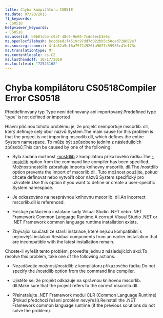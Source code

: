 ```yaml
---
title: Chyba kompilátoru CS0518
ms.date: 07/20/2015
f1_keywords:
- CS0518
helpviewer_keywords:
- CS0518
ms.assetid: b0b61cbb-c9a7-48c9-9e60-7cdd5ecb3e6c
ms.openlocfilehash: bccdeed1f4519c97dd7d022bb5c50ced728682e7
ms.sourcegitcommit: 4f4a32a5c16a75724920fa9627c59985c41e173c
ms.translationtype: MT
ms.contentlocale: cs-CZ
ms.lasthandoff: 10/17/2019
ms.locfileid: "72523168"
---
```

# <a name="compiler-error-cs0518"></a><span data-ttu-id="2a22d-102">Chyba kompilátoru CS0518</span><span class="sxs-lookup"><span data-stu-id="2a22d-102">Compiler Error CS0518</span></span>
<span data-ttu-id="2a22d-103">Předdefinovaný typ Type není definovaný ani importovaný.</span><span class="sxs-lookup"><span data-stu-id="2a22d-103">Predefined type 'type' is not defined or imported</span></span>  
  
 <span data-ttu-id="2a22d-104">Hlavní příčinou tohoto problému je, že projekt neimportuje mscorlib. dll, který definuje celý obor názvů System.</span><span class="sxs-lookup"><span data-stu-id="2a22d-104">The main cause for this problem is that the project is not importing mscorlib.dll, which defines the entire System namespace.</span></span> <span data-ttu-id="2a22d-105">To může být způsobeno jedním z následujících způsobů:</span><span class="sxs-lookup"><span data-stu-id="2a22d-105">This can be caused by one of the following:</span></span>  
  
- <span data-ttu-id="2a22d-106">Byla zadána možnost [-nostdlib](../compiler-options/nostdlib-compiler-option.md) z kompilátoru příkazového řádku.</span><span class="sxs-lookup"><span data-stu-id="2a22d-106">The [-nostdlib](../compiler-options/nostdlib-compiler-option.md) option from the command line compiler has been specified.</span></span> <span data-ttu-id="2a22d-107">Možnost/nostdlib zabraňuje importu knihovny mscorlib. dll.</span><span class="sxs-lookup"><span data-stu-id="2a22d-107">The /nostdlib option prevents the import of mscorlib.dll.</span></span> <span data-ttu-id="2a22d-108">Tuto možnost použijte, pokud chcete definovat nebo vytvořit obor názvů System specifický pro uživatele.</span><span class="sxs-lookup"><span data-stu-id="2a22d-108">Use this option if you want to define or create a user-specific System namespace.</span></span>  
  
- <span data-ttu-id="2a22d-109">Je odkazováno na nesprávnou knihovnu mscorlib. dll.</span><span class="sxs-lookup"><span data-stu-id="2a22d-109">An incorrect mscorlib.dll is referenced.</span></span>  
  
- <span data-ttu-id="2a22d-110">Existuje poškozená instalace sady Visual Studio .NET nebo .NET Framework Common Language Runtime.</span><span class="sxs-lookup"><span data-stu-id="2a22d-110">A corrupt Visual Studio .NET or .NET Framework common language runtime installation exists.</span></span>  
  
- <span data-ttu-id="2a22d-111">Zbývající součásti ze starší instalace, které nejsou kompatibilní s nejnovější instalací.</span><span class="sxs-lookup"><span data-stu-id="2a22d-111">Residual components from an earlier installation that are incompatible with the latest installation remain.</span></span>  
  
 <span data-ttu-id="2a22d-112">Chcete-li vyřešit tento problém, proveďte jednu z následujících akcí:</span><span class="sxs-lookup"><span data-stu-id="2a22d-112">To resolve this problem, take one of the following actions:</span></span>  
  
- <span data-ttu-id="2a22d-113">Nezadávejte možnost/nostdlib z kompilátoru příkazového řádku.</span><span class="sxs-lookup"><span data-stu-id="2a22d-113">Do not specify the /nostdlib option from the command line compiler.</span></span>  
  
- <span data-ttu-id="2a22d-114">Ujistěte se, že projekt odkazuje na správnou knihovnu mscorlib. dll.</span><span class="sxs-lookup"><span data-stu-id="2a22d-114">Make sure that the project refers to the correct mscorlib.dll.</span></span>  
  
- <span data-ttu-id="2a22d-115">Přeinstalujte .NET Framework modul CLR (Common Language Runtime) (Pokud předchozí řešení problém nevyřeší).</span><span class="sxs-lookup"><span data-stu-id="2a22d-115">Reinstall the .NET Framework common language runtime (if the previous solutions do not solve the problem).</span></span>
